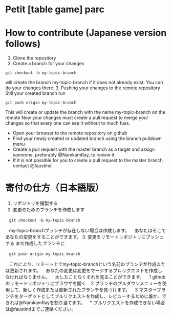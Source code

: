 # Petit \[table game\] parc

# How to contribute (Japanese version follows)

1. Clone the repository
2. Create a branch for your changes
  ```
  git checkout -b my-topic-branch
  ```
  will create the branch my-topic-branch if it does not already exist.
  You can do your changes there.
3. Pushing your changes to the remote repository
  Still your created branch run
  ```
  git push origin my-topic-branch
  ```
  This will create or update the branch with the name my-topic-branch on the remote
  Now your changes must create a pull request to merge your changes so that every one 
  can see it without to much fuss.
  * Open your browser to the remote repository on github
  * Find your newly created or updated branch using the branch pulldown menu
  * Create a pull request with the master branch as a target and assign someone, preferably @NamkamRay, to review it.
  * If it is not possible for you to create a pull request to the master branch contact @faustind
  
# 寄付の仕方（日本語版）

1. リポジトリを複製する
2. 変更のためのブランチを作成します

   ```git checkout -b my-topic-branch```
   
   my-topic-branchブランチが存在しない場合は作成します。
   あなたはそこであなたの変更をすることができます。
3. 変更をリモートリポジトリにプッシュする
   まだ作成したブランチに
   
   ```git push origin my-topic-branch```
   
   これにより、リモート上でmy-topic-branchという名前のブランチが作成または更新されます。
   あなたの変更は変更をマージするプルリクエストを作成しなければなりません。
   大したことなくそれを見ることができます。
   1 githubのリモートリポジトリにブラウザを開く
   2 ブランチのプルダウンメニューを使用して、新しく作成または更新されたブランチを見つけます。
   3 マスターブランチをターゲットとしてプルリクエストを作成し、レビューするために誰か、できれば@NamkamRayを割り当てます。
   * プルリクエストを作成できない場合は@faustindまでご連絡ください。

